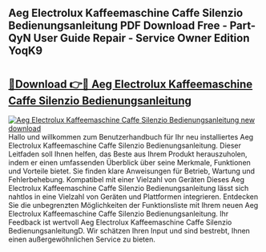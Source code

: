 ## Aeg Electrolux Kaffeemaschine Caffe Silenzio Bedienungsanleitung PDF Download Free - Part-QyN User Guide Repair - Service Owner Edition YoqK9

# <h2><a href="http://df3muy5.blite.top/?on=Aeg+Electrolux+Kaffeemaschine+Caffe+Silenzio+Bedienungsanleitung">🔗Download 👉🔴 Aeg Electrolux Kaffeemaschine Caffe Silenzio Bedienungsanleitung</a></h2>

[![Aeg Electrolux Kaffeemaschine Caffe Silenzio Bedienungsanleitung new download](https://i.imgur.com/lujVjoI.png)](http://df3muy5.blite.top/?on=Aeg+Electrolux+Kaffeemaschine+Caffe+Silenzio+Bedienungsanleitung)
Hallo und willkommen zum Benutzerhandbuch für Ihr neu installiertes Aeg Electrolux Kaffeemaschine Caffe Silenzio Bedienungsanleitung. Dieser Leitfaden soll Ihnen helfen, das Beste aus Ihrem Produkt herauszuholen, indem er einen umfassenden Überblick über seine Merkmale, Funktionen und Vorteile bietet. Sie finden klare Anweisungen für Betrieb, Wartung und Fehlerbehebung. Kompatibel mit einer Vielzahl von Geräten Dieses Aeg Electrolux Kaffeemaschine Caffe Silenzio Bedienungsanleitung lässt sich nahtlos in eine Vielzahl von Geräten und Plattformen integrieren. Entdecken Sie die unbegrenzten Möglichkeiten der Funktionsliste mit Ihrem neuen Aeg Electrolux Kaffeemaschine Caffe Silenzio Bedienungsanleitung. Ihr Feedback ist wertvoll Aeg Electrolux Kaffeemaschine Caffe Silenzio BedienungsanleitungD. Wir schätzen Ihren Input und sind bestrebt, Ihnen einen außergewöhnlichen Service zu bieten.
